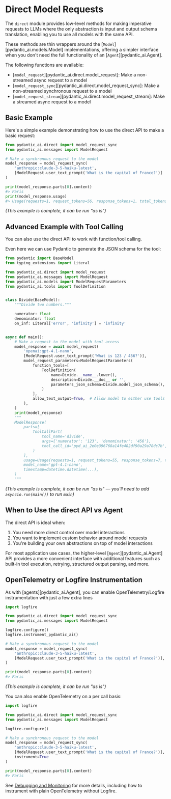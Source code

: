 # Direct Model Requests

The `direct` module provides low-level methods for making imperative requests to LLMs where the only abstraction is input and output schema translation, enabling you to use all models with the same API.

These methods are thin wrappers around the [`Model`][pydantic_ai.models.Model] implementations, offering a simpler interface when you don't need the full functionality of an [`Agent`][pydantic_ai.Agent].

The following functions are available:

- [`model_request`][pydantic_ai.direct.model_request]: Make a non-streamed async request to a model
- [`model_request_sync`][pydantic_ai.direct.model_request_sync]: Make a non-streamed synchronous request to a model
- [`model_request_stream`][pydantic_ai.direct.model_request_stream]: Make a streamed async request to a model

## Basic Example

Here's a simple example demonstrating how to use the direct API to make a basic request:

```python title="direct_basic.py"
from pydantic_ai.direct import model_request_sync
from pydantic_ai.messages import ModelRequest

# Make a synchronous request to the model
model_response = model_request_sync(
    'anthropic:claude-3-5-haiku-latest',
    [ModelRequest.user_text_prompt('What is the capital of France?')]
)

print(model_response.parts[0].content)
#> Paris
print(model_response.usage)
#> Usage(requests=1, request_tokens=56, response_tokens=1, total_tokens=57)
```

_(This example is complete, it can be run "as is")_

## Advanced Example with Tool Calling

You can also use the direct API to work with function/tool calling.

Even here we can use Pydantic to generate the JSON schema for the tool:

```python
from pydantic import BaseModel
from typing_extensions import Literal

from pydantic_ai.direct import model_request
from pydantic_ai.messages import ModelRequest
from pydantic_ai.models import ModelRequestParameters
from pydantic_ai.tools import ToolDefinition


class Divide(BaseModel):
    """Divide two numbers."""

    numerator: float
    denominator: float
    on_inf: Literal['error', 'infinity'] = 'infinity'


async def main():
    # Make a request to the model with tool access
    model_response = await model_request(
        'openai:gpt-4.1-nano',
        [ModelRequest.user_text_prompt('What is 123 / 456?')],
        model_request_parameters=ModelRequestParameters(
            function_tools=[
                ToolDefinition(
                    name=Divide.__name__.lower(),
                    description=Divide.__doc__ or '',
                    parameters_json_schema=Divide.model_json_schema(),
                )
            ],
            allow_text_output=True,  # Allow model to either use tools or respond directly
        ),
    )
    print(model_response)
    """
    ModelResponse(
        parts=[
            ToolCallPart(
                tool_name='divide',
                args={'numerator': '123', 'denominator': '456'},
                tool_call_id='pyd_ai_2e0e396768a14fe482df90a29a78dc7b',
            )
        ],
        usage=Usage(requests=1, request_tokens=55, response_tokens=7, total_tokens=62),
        model_name='gpt-4.1-nano',
        timestamp=datetime.datetime(...),
    )
    """
```

_(This example is complete, it can be run "as is" — you'll need to add `asyncio.run(main())` to run `main`)_

## When to Use the direct API vs Agent

The direct API is ideal when:

1. You need more direct control over model interactions
2. You want to implement custom behavior around model requests
3. You're building your own abstractions on top of model interactions

For most application use cases, the higher-level [`Agent`][pydantic_ai.Agent] API provides a more convenient interface with additional features such as built-in tool execution, retrying, structured output parsing, and more.

## OpenTelemetry or Logfire Instrumentation

As with [agents][pydantic_ai.Agent], you can enable OpenTelemetry/Logfire instrumentation with just a few extra lines

```python {title="direct_instrumented.py" hl_lines="1 6 7"}
import logfire

from pydantic_ai.direct import model_request_sync
from pydantic_ai.messages import ModelRequest

logfire.configure()
logfire.instrument_pydantic_ai()

# Make a synchronous request to the model
model_response = model_request_sync(
    'anthropic:claude-3-5-haiku-latest',
    [ModelRequest.user_text_prompt('What is the capital of France?')],
)

print(model_response.parts[0].content)
#> Paris
```

_(This example is complete, it can be run "as is")_

You can also enable OpenTelemetry on a per call basis:

```python {title="direct_instrumented.py" hl_lines="1 6 12"}
import logfire

from pydantic_ai.direct import model_request_sync
from pydantic_ai.messages import ModelRequest

logfire.configure()

# Make a synchronous request to the model
model_response = model_request_sync(
    'anthropic:claude-3-5-haiku-latest',
    [ModelRequest.user_text_prompt('What is the capital of France?')],
    instrument=True
)

print(model_response.parts[0].content)
#> Paris
```

See [Debugging and Monitoring](logfire.md) for more details, including how to instrument with plain OpenTelemetry without Logfire.

